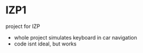 # IZP1
project for IZP
- whole project simulates keyboard in car navigation
- code isnt ideal, but works
